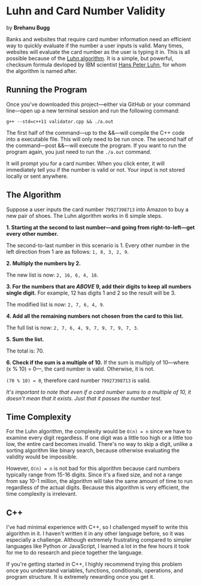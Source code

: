 # Luhn and Card Number Validity

by **Brehanu Bugg**

Banks and websites that require card number information need an efficient way to quickly evaluate if the number a user inputs is valid. Many times, websites will evaluate the card number as the user is typing it in. This is all possible because of the [Luhn algorithm](https://en.wikipedia.org/wiki/Luhn_algorithm). It is a simple, but powerful, checksum formula devloped by IBM scientist [Hans Peter Luhn](https://en.wikipedia.org/wiki/Hans_Peter_Luhn), for whom the algorithm is named after.

## Running the Program

Once you've downloaded this project—either via GitHub or your command line—open up a new terminal session and run the following command:

`g++ --std=c++11 validator.cpp && ./a.out`

The first half of the command—up to the &&—will compile the C++ code into a executable file. This will only need to be run once. The second half of the command—post &&—will execute the program. If you want to run the program again, you just need to run the `./a.out` command.

It will prompt you for a card number. When you click enter, it will immediately tell you if the number is valid or not. Your input is not stored locally or sent anywhere.

## The Algorithm

Suppose a user inputs the card number `79927398713` into Amazon to buy a new pair of shoes. The Luhn algorithm works in 6 simple steps.

**1. Starting at the second to last number—and going from right-to-left—get every other number.**

The second-to-last number in this scenario is 1. Every other number in the left direction from 1 are as follows: `1, 8, 3, 2, 9`.

**2. Multiply the numbers by 2.**

The new list is now: `2, 16, 6, 4, 18`.

**3. For the numbers that are *ABOVE* 9, add their digits to keep all numbers single digit.** For example, 12 has digits 1 and 2 so the result will be 3.

The modified list is now: `2, 7, 6, 4, 9`.

**4. Add all the remaining numbers not chosen from the card to this list.**

The full list is now: `2, 7, 6, 4, 9, 7, 9, 7, 9, 7, 3`.

**5. Sum the list.**

The total is: 70.

**6. Check if the sum is a multiple of 10.** If the sum is multiply of 10—where (x % 10) = 0—, the card number is valid. Otherwise, it is not.

`(70 % 10) = 0`, therefore card number `79927398713` is valid.

*It's important to note that even if a card number sums to a multiple of 10, it doesn't mean that it exists. Just that it passes the number test.*

## Time Complexity

For the Luhn algorithm, the complexity would be `O(n) = n` since we have to examine every digit regardless. If one digit was a little too high or a little too low, the entire card becomes invalid. There's no way to skip a digit, unlike a sorting algorithm like binary search, because otherwise evaluating the validity would be impossible.

However, `O(n) = n` is not bad for this algorithm because card numbers typically range from 15-16 digits. Since it's a fixed size, and not a range from say 10-1 million, the algorithm will take the same amount of time to run regardless of the actual digits. Because this algorithm is very efficient, the time complexity is irrelevant.

## C++

I've had minimal experience with C++, so I challenged myself to write this algorithm in it. I haven't written it in any other language before, so it was especially a challenge. Although extremely frustrating compared to simpler languages like Python or JavaScript, I learned a lot in the few hours it took for me to do research and piece together the language.

If you're getting started in C++, I highly recommend trying this problem once you understand variables, functions, conditionals, operations, and program structure. It is extremely rewarding once you get it.
